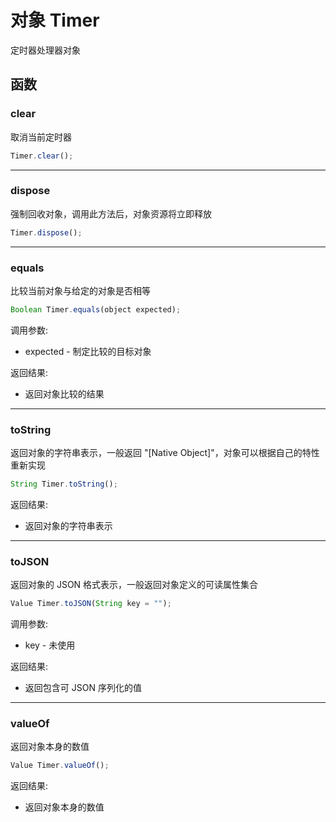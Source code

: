 # 对象 Timer
定时器处理器对象

## 函数
        
### clear
取消当前定时器
```JavaScript
Timer.clear();
```

--------------------------
### dispose
强制回收对象，调用此方法后，对象资源将立即释放
```JavaScript
Timer.dispose();
```

--------------------------
### equals
比较当前对象与给定的对象是否相等
```JavaScript
Boolean Timer.equals(object expected);
```

调用参数:
* expected - 制定比较的目标对象

返回结果:
* 返回对象比较的结果

--------------------------
### toString
返回对象的字符串表示，一般返回 "[Native Object]"，对象可以根据自己的特性重新实现
```JavaScript
String Timer.toString();
```

返回结果:
* 返回对象的字符串表示

--------------------------
### toJSON
返回对象的 JSON 格式表示，一般返回对象定义的可读属性集合
```JavaScript
Value Timer.toJSON(String key = "");
```

调用参数:
* key - 未使用

返回结果:
* 返回包含可 JSON 序列化的值

--------------------------
### valueOf
返回对象本身的数值
```JavaScript
Value Timer.valueOf();
```

返回结果:
* 返回对象本身的数值

